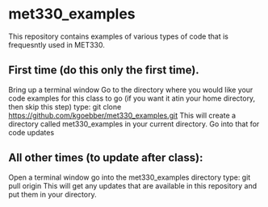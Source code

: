 # met330_examples
This repository contains examples of various types of code  that is frequesntly used in MET330.

## First time (do this only the first time).

Bring up a terminal window
Go to the directory where you would like your code examples for this class to go (if you want it atin your home directory, then skip this step)
type: git clone https://github.com/kgoebber/met330_examples.git
This will create a directory called met330_examples in your current directory. Go into that for code updates

## All other times (to update after class):

Open a terminal window
go into the met330_examples directory
type: git pull origin
This will get any updates that are available in this repository and put them in your directory.
